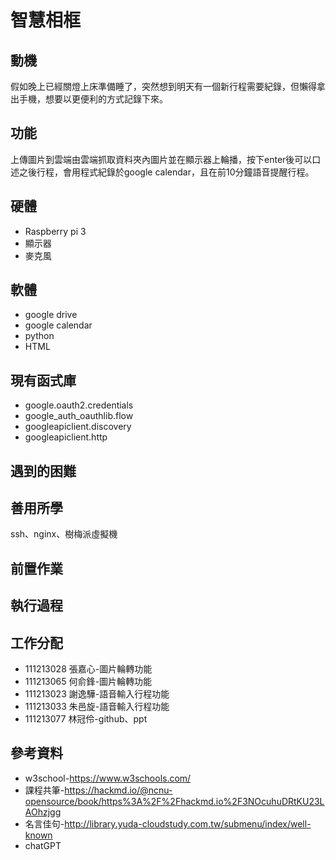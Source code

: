 # 智慧相框

## 動機

假如晚上已經關燈上床準備睡了，突然想到明天有一個新行程需要紀錄，但懶得拿出手機，想要以更便利的方式記錄下來。

## 功能

上傳圖片到雲端由雲端抓取資料夾內圖片並在顯示器上輪播，按下enter後可以口述之後行程，會用程式紀錄於google calendar，且在前10分鐘語音提醒行程。

## 硬體

<!-- e.g., How many Raspberry Pi? How much you spent on these resources? -->
* Raspberry pi 3
* 顯示器  
* 麥克風  

## 軟體

* google  drive  
* google calendar  
* python  
* HTML  

## 現有函式庫

<!-- Which libraries do you use while you implement the project -->
- google.oauth2.credentials  
- google_auth_oauthlib.flow
- googleapiclient.discovery
- googleapiclient.http

## 遇到的困難

<!-- What kind of problems you encounter, and how did you resolve the issue? -->

## 善用所學

<!-- What kind of knowledge did you use on this project? -->
ssh、nginx、樹梅派虛擬機

## 前置作業

<!-- How do the user install with your project? -->

## 執行過程

<!-- How to use your project -->

## 工作分配
- 111213028 張嘉心-圖片輪轉功能  
- 111213065 何俞鋒-圖片輪轉功能  
- 111213023 謝逸驊-語音輸入行程功能  
- 111213033 朱邑旋-語音輸入行程功能
- 111213077 林冠伶-github、ppt    

## 參考資料
- w3school-https://www.w3schools.com/  
- 課程共筆-https://hackmd.io/@ncnu-opensource/book/https%3A%2F%2Fhackmd.io%2F3NOcuhuDRtKU23LAOhzjgg  
- 名言佳句-http://library.yuda-cloudstudy.com.tw/submenu/index/well-known  
- chatGPT  
